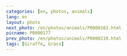```yaml
---
categories: [en, photos, animals]
lang: en
layout: photo
next_photo: /en/photos/animals/P0000163.html
picname: P0000177
prev_photo: /en/photos/animals/P0000219.html
tags: [Giraffe, Grass]
---
```

